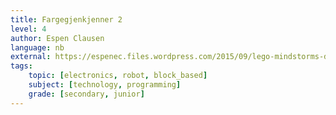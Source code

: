 ```yaml
---
title: Fargegjenkjenner 2
level: 4
author: Espen Clausen
language: nb
external: https://espenec.files.wordpress.com/2015/09/lego-mindstorms-del-4-5.pdf
tags:
    topic: [electronics, robot, block_based]
    subject: [technology, programming]
    grade: [secondary, junior]
---
```

